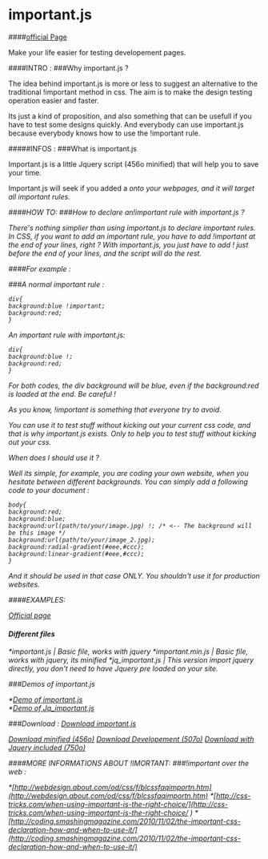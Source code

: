 important.js
============
####[official Page](http://sandbox.lucasbonomi.com/important.js/)

Make your life easier for testing developement pages. 

####INTRO :
###Why important.js ?

The idea behind important.js is more or less to suggest an alternative to the traditional !important method in css. The aim is to make the design testing operation easier and faster.

Its just a kind of proposition, and also something that can be usefull if you have to test some designs quickly. And everybody can use important.js because everybody knows how to use the !important rule.

#####INFOS :
###What is important.js

Important.js is a little Jquery script (456o minified) that will help you to save your time.

Important.js will seek if you added a *<style id="important">*  </style> onto your webpages, and it will target all important rules.

####HOW TO:
###How to declare an!important rule with important.js ?

There's nothing simplier than using important.js to declare important rules. In CSS, if you want to add an important rule, you have to add !important at the end of your lines, right ? 
With important.js, you just have to add ! just before the end of your lines, and the script will do the rest.

####For example :

###A normal important rule :

    div{ 
    background:blue !important;
    background:red;
    }
                            
 An important rule with important.js:

    div{ 
    background:blue !;
    background:red;
    }
                            
For both codes, the div background will be blue, even if the background:red is loaded at the end.
Be careful !

As you know, !important is something that everyone try to avoid.

You can use it to test stuff without kicking out your current css code, and that is why important.js exists. Only to help you to test stuff without kicking out your css.

When does I should use it ?

Well its simple, for example, you are coding your own website, when you hesitate between different backgrounds. You can simply add a following code to your document :

    body{
    background:red;
    background:blue;
    background:url(path/to/your/image.jpg) !; /* <-- The background will be this image */
    background:url(path/to/your/image_2.jpg);
    background:radial-gradient(#eee,#ccc);
    background:linear-gradient(#eee,#ccc);
    }

                        
And it should be used in that case ONLY. You shouldn't use it for production websites.

####EXAMPLES:

[Official page](http://sandbox.lucasbonomi.com/important.js/)

#### Different files
*important.js | Basic file, works with jquery
*important.min.js | Basic file, works with jquery, its minified
*jq_important.js | This version import jquery directly, you don't need to have Jquery pre loaded on your site.


###Demos of important.js

*[Demo of important.js](http://codepen.io/LukyVj/pen/EArpf)  
*[Demo of Jq_important.js](http://codepen.io/LukyVj/pen/aIpek)

###Download :
[Download important.js]()

[Download minified (456o)](https://raw.github.com/LukyVj/important.js/master/js/important.min.js) [Download Developement (507o)](https://raw.github.com/LukyVj/important.js/master/js/important.js)  [Download with Jquery included (750o)]()


####MORE INFORMATIONS ABOUT !IMORTANT:
###!important over the web :

*[http://webdesign.about.com/od/css/f/blcssfaqimportn.htm](http://webdesign.about.com/od/css/f/blcssfaqimportn.htm)
*[http://css-tricks.com/when-using-important-is-the-right-choice/](http://css-tricks.com/when-using-important-is-the-right-choice/ )
*[http://coding.smashingmagazine.com/2010/11/02/the-important-css-declaration-how-and-when-to-use-it/](http://coding.smashingmagazine.com/2010/11/02/the-important-css-declaration-how-and-when-to-use-it/)

